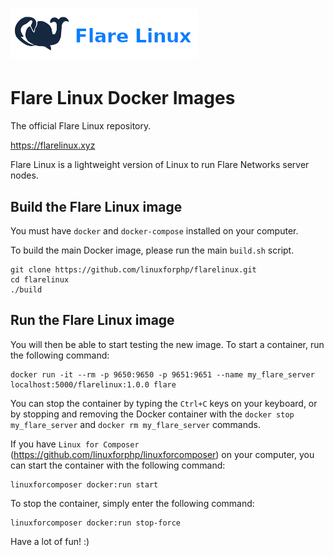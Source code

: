 # [![Flare Linux Banner](tools/logo.png)](https://flarelinux.xyz/)
# Flare Linux Docker Images

The official Flare Linux repository.

https://flarelinux.xyz

Flare Linux is a lightweight version of Linux to run Flare Networks server nodes.

## Build the Flare Linux image

You must have `docker` and `docker-compose` installed on your computer.

To build the main Docker image, please run the main `build.sh` script.

```
git clone https://github.com/linuxforphp/flarelinux.git
cd flarelinux
./build
```

## Run the Flare Linux image

You will then be able to start testing the new image. To start a container, run the following command:

```
docker run -it --rm -p 9650:9650 -p 9651:9651 --name my_flare_server localhost:5000/flarelinux:1.0.0 flare
```

You can stop the container by typing the `Ctrl+C` keys on your keyboard, or by stopping and removing the Docker container with the `docker stop my_flare_server` and `docker rm my_flare_server` commands.

If you have `Linux for Composer` (https://github.com/linuxforphp/linuxforcomposer) on your computer, you can start the container with the following command:

```
linuxforcomposer docker:run start
```

To stop the container, simply enter the following command:

```
linuxforcomposer docker:run stop-force
```

Have a lot of fun! :)
